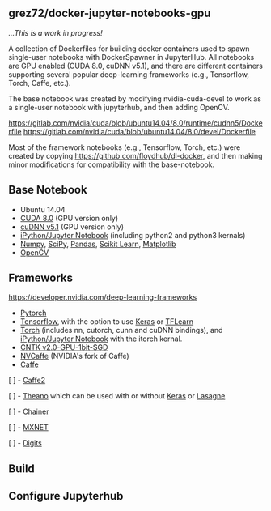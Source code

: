 ## grez72/docker-jupyter-notebooks-gpu

*...This is a work in progress!*

A collection of Dockerfiles for building docker containers used to
spawn single-user notebooks with DockerSpawner in JupyterHub. All notebooks are GPU enabled (CUDA 8.0, cuDNN v5.1), and there are different containers supporting several popular deep-learning frameworks (e.g., Tensorflow, Torch, Caffe, etc.).

The base notebook was created by modifying nvidia-cuda-devel to work as a single-user notebook with jupyterhub, and then adding OpenCV.

https://gitlab.com/nvidia/cuda/blob/ubuntu14.04/8.0/runtime/cudnn5/Dockerfile
https://gitlab.com/nvidia/cuda/blob/ubuntu14.04/8.0/devel/Dockerfile

Most of the framework notebooks (e.g., Tensorflow, Torch, etc.) were created by copying  https://github.com/floydhub/dl-docker, and then making minor modifications for compatibility with the base-notebook.

## Base Notebook
* Ubuntu 14.04
* [CUDA 8.0](https://developer.nvidia.com/cuda-toolkit) (GPU version only)
* [cuDNN v5.1](https://developer.nvidia.com/cudnn) (GPU version only)
* [iPython/Jupyter Notebook](http://jupyter.org/) (including python2 and python3 kernals)
* [Numpy](http://www.numpy.org/), [SciPy](https://www.scipy.org/), [Pandas](http://pandas.pydata.org/), [Scikit Learn](http://scikit-learn.org/), [Matplotlib](http://matplotlib.org/)
* [OpenCV](http://opencv.org/)

## Frameworks
https://developer.nvidia.com/deep-learning-frameworks
* [Pytorch](http://pytorch.org/)
* [Tensorflow](https://www.tensorflow.org/), with the option to use [Keras](http://keras.io/) or [TFLearn](http://tflearn.org/)
* [Torch](http://torch.ch/) (includes nn, cutorch, cunn and cuDNN bindings), and [iPython/Jupyter Notebook](http://jupyter.org/) with the itorch kernal.
* [CNTK v2.0-GPU-1bit-SGD](https://www.microsoft.com/en-us/cognitive-toolkit/)
* [NVCaffe](https://github.com/NVIDIA/caffe.git) (NVIDIA's fork of Caffe)
* [Caffe](http://caffe.berkeleyvision.org/)

[ ] - [Caffe2](https://caffe2.ai/)

[ ] - [Theano](http://deeplearning.net/software/theano/) which can be used with or without [Keras](http://keras.io/) or [Lasagne](http://lasagne.readthedocs.io/en/latest/)

[ ] - [Chainer](https://chainer.org/)

[ ] - [MXNET](http://mxnet.io/)

[ ] - [Digits](https://developer.nvidia.com/digits)

## Build


## Configure Jupyterhub
